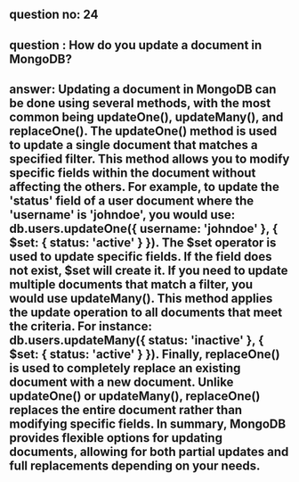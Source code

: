 
## question no: 24

## question : How do you update a document in MongoDB?

## answer: Updating a document in MongoDB can be done using several methods, with the most common being updateOne(), updateMany(), and replaceOne(). The updateOne() method is used to update a single document that matches a specified filter. This method allows you to modify specific fields within the document without affecting the others. For example, to update the 'status' field of a user document where the 'username' is 'johndoe', you would use: db.users.updateOne({ username: 'johndoe' }, { $set: { status: 'active' } }). The $set operator is used to update specific fields. If the field does not exist, $set will create it. If you need to update multiple documents that match a filter, you would use updateMany(). This method applies the update operation to all documents that meet the criteria. For instance: db.users.updateMany({ status: 'inactive' }, { $set: { status: 'active' } }). Finally, replaceOne() is used to completely replace an existing document with a new document. Unlike updateOne() or updateMany(), replaceOne() replaces the entire document rather than modifying specific fields. In summary, MongoDB provides flexible options for updating documents, allowing for both partial updates and full replacements depending on your needs.
      
